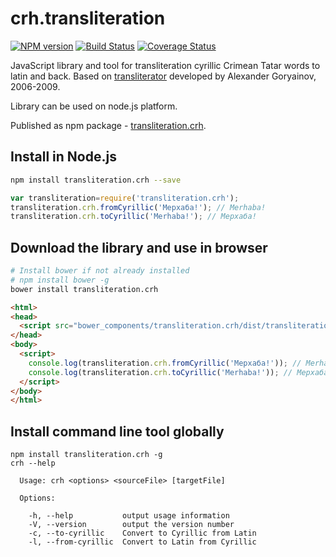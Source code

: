 # crh.transliteration

[![NPM version](https://img.shields.io/npm/v/transliteration.crh.svg?style=flat)](https://www.npmjs.org/package/transliteration.crh)
[![Build Status](https://travis-ci.org/prosvita/crh.transliteration.svg?branch=master)](https://travis-ci.org/prosvita/crh.transliteration)
[![Coverage Status](https://coveralls.io/repos/github/prosvita/crh.transliteration/badge.svg?branch=master)](https://coveralls.io/github/prosvita/crh.transliteration?branch=master)

JavaScript library and tool for transliteration cyrillic Crimean Tatar words to latin and back.
Based on [transliterator](http://medeniye.org/node/530) developed by Alexander Goryainov, 2006-2009.

Library can be used on node.js platform.

Published as npm package - [transliteration.crh](https://www.npmjs.com/package/transliteration.crh).

## Install in Node.js

```bash
npm install transliteration.crh --save
```

```js
var transliteration=require('transliteration.crh');
transliteration.crh.fromCyrillic('Мерхаба!'); // Merhaba!
transliteration.crh.toCyrillic('Merhaba!'); // Мерхаба!
```

## Download the library and use in browser

```bash
# Install bower if not already installed
# npm install bower -g
bower install transliteration.crh
```

```html
<html>
<head>
  <script src="bower_components/transliteration.crh/dist/transliteration.crh.min.js"></script>
</head>
<body>
  <script>
    console.log(transliteration.crh.fromCyrillic('Мерхаба!')); // Merhaba!
    console.log(transliteration.crh.toCyrillic('Merhaba!')); // Мерхаба!
  </script>
</body>
</html>
```

## Install command line tool globally

```
npm install transliteration.crh -g
crh --help

  Usage: crh <options> <sourceFile> [targetFile]

  Options:

    -h, --help           output usage information
    -V, --version        output the version number
    -c, --to-cyrillic    Convert to Cyrillic from Latin
    -l, --from-cyrillic  Convert to Latin from Cyrillic

```
